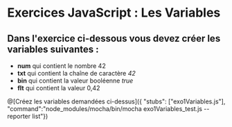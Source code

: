 # Exercices JavaScript : Les Variables
## Dans l'exercice ci-dessous vous devez créer les variables suivantes :

- **num** qui contient le nombre 42
- **txt** qui contient la chaîne de caractère *42*
- **bin** qui contient la valeur booléenne *true*
- **flt** qui contient la valeur 0,42

@[Créez les variables demandées ci-dessus]({ "stubs": ["exo1Variables.js"], "command":"node_modules/mocha/bin/mocha exo1Variables_test.js --reporter list"})
